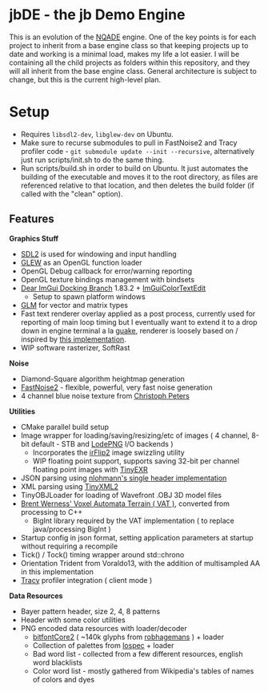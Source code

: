 # jbDE - the jb Demo Engine

This is an evolution of the [NQADE](https://github.com/0xBAMA/not-quite-a-demo-engine) engine. One of the key points is for each project to inherit from a base engine class so that keeping projects up to date and working is a minimal load, makes my life a lot easier. I will be containing all the child projects as folders within this repository, and they will all inherit from the base engine class. General architecture is subject to change, but this is the current high-level plan.

# Setup
- Requires `libsdl2-dev`, `libglew-dev` on Ubuntu.
- Make sure to recurse submodules to pull in FastNoise2 and Tracy profiler code - `git submodule update --init --recursive`, alternatively just run scripts/init.sh to do the same thing.
- Run scripts/build.sh in order to build on Ubuntu. It just automates the building of the executable and moves it to the root directory, as files are referenced relative to that location, and then deletes the build folder (if called with the "clean" option).

## Features
**Graphics Stuff**
- [SDL2](https://wiki.libsdl.org/) is used for windowing and input handling
- [GLEW](https://glew.sourceforge.net/) as an OpenGL function loader
- OpenGL Debug callback for error/warning reporting
- OpenGL texture bindings management with bindsets
- [Dear ImGui Docking Branch](https://github.com/ocornut/imgui/tree/docking) 1.83.2 + [ImGuiColorTextEdit](https://github.com/BalazsJako/ImGuiColorTextEdit)
	- Setup to spawn platform windows
- [GLM](http://glm.g-truc.net/0.9.8/api/index.html) for vector and matrix types
- Fast text renderer overlay applied as a post process, currently used for reporting of main loop timing but I eventually want to extend it to a drop down in engine terminal a la [guake](http://guake-project.org/), renderer is loosely based on / inspired by [this implementation](https://jmickle66666666.github.io/blog/techart/2019/12/18/bitmap-font-renderer.html).
- WIP software rasterizer, SoftRast

**Noise**
- Diamond-Square algorithm heightmap generation
- [FastNoise2](https://github.com/Auburn/FastNoise2) - flexible, powerful, very fast noise generation
- 4 channel blue noise texture from [Christoph Peters](http://momentsingraphics.de/BlueNoise.html)

**Utilities**
- CMake parallel build setup
- Image wrapper for loading/saving/resizing/etc of images ( 4 channel, 8-bit default - STB and [LodePNG](https://lodev.org/lodepng/) I/O backends )
	- Incorporates the [irFlip2](https://jbaker.graphics/writings/irFlip2.html#irflip2) image swizzling utility
	- WIP floating point support, supports saving 32-bit per channel floating point images with [TinyEXR](https://github.com/syoyo/tinyexr)
- JSON parsing using [nlohmann's single header implementation](https://github.com/nlohmann/json)
- XML parsing using [TinyXML2](https://tinyxml2.docsforge.com/)
- TinyOBJLoader for loading of Wavefront .OBJ 3D model files
- [Brent Werness' Voxel Automata Terrain ( VAT )](https://bitbucket.org/BWerness/voxel-automata-terrain/src/master/), converted from processing to C++
	- BigInt library required by the VAT implementation ( to replace java/processing BigInt )
- Startup config in json format, setting application parameters at startup without requiring a recompile
- Tick() / Tock() timing wrapper around std::chrono
- Orientation Trident from Voraldo13, with the addition of multisampled AA in this implementation
- [Tracy](https://github.com/wolfpld/tracy) profiler integration ( client mode )

**Data Resources**
- Bayer pattern header, size 2, 4, 8 patterns
- Header with some color utilities
- PNG encoded data resources with loader/decoder
	- [bitfontCore2](https://jbaker.graphics/writings/bitfontCore2.html) ( ~140k glyphs from [robhagemans](https://github.com/robhagemans/hoard-of-bitfonts) ) + loader
	- Collection of palettes from [lospec](https://lospec.com/) + loader
	- Bad word list - collected from a few different resources, english word blacklists
	- Color word list - mostly gathered from Wikipedia's tables of names of colors and dyes